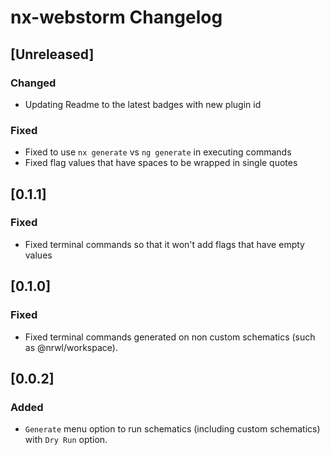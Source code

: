 <!-- Keep a Changelog guide -> https://keepachangelog.com -->

# nx-webstorm Changelog

## [Unreleased]
### Changed
- Updating Readme to the latest badges with new plugin id

### Fixed
- Fixed to use `nx generate` vs `ng generate` in executing commands
- Fixed flag values that have spaces to be wrapped in single quotes

## [0.1.1]
### Fixed
- Fixed terminal commands so that it won't add flags that have empty values

## [0.1.0]
### Fixed
- Fixed terminal commands generated on non custom schematics (such as @nrwl/workspace).


## [0.0.2]
### Added
- `Generate` menu option to run schematics (including custom schematics) with `Dry Run` option.
